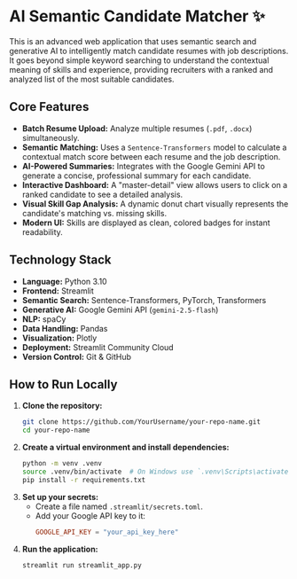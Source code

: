 # AI Semantic Candidate Matcher ✨

This is an advanced web application that uses semantic search and generative AI to intelligently match candidate resumes with job descriptions. It goes beyond simple keyword searching to understand the contextual meaning of skills and experience, providing recruiters with a ranked and analyzed list of the most suitable candidates.



## Core Features
- **Batch Resume Upload:** Analyze multiple resumes (`.pdf`, `.docx`) simultaneously.
- **Semantic Matching:** Uses a `Sentence-Transformers` model to calculate a contextual match score between each resume and the job description.
- **AI-Powered Summaries:** Integrates with the Google Gemini API to generate a concise, professional summary for each candidate.
- **Interactive Dashboard:** A "master-detail" view allows users to click on a ranked candidate to see a detailed analysis.
- **Visual Skill Gap Analysis:** A dynamic donut chart visually represents the candidate's matching vs. missing skills.
- **Modern UI:** Skills are displayed as clean, colored badges for instant readability.

## Technology Stack
*   **Language:** Python 3.10
*   **Frontend:** Streamlit
*   **Semantic Search:** Sentence-Transformers, PyTorch, Transformers
*   **Generative AI:** Google Gemini API (`gemini-2.5-flash`)
*   **NLP:** spaCy
*   **Data Handling:** Pandas
*   **Visualization:** Plotly
*   **Deployment:** Streamlit Community Cloud
*   **Version Control:** Git & GitHub

## How to Run Locally
1.  **Clone the repository:**
    ```bash
    git clone https://github.com/YourUsername/your-repo-name.git
    cd your-repo-name
    ```
2.  **Create a virtual environment and install dependencies:**
    ```bash
    python -m venv .venv
    source .venv/bin/activate  # On Windows use `.venv\Scripts\activate`
    pip install -r requirements.txt
    ```
3.  **Set up your secrets:**
    *   Create a file named `.streamlit/secrets.toml`.
    *   Add your Google API key to it:
        ```toml
        GOOGLE_API_KEY = "your_api_key_here"
        ```
4.  **Run the application:**
    ```bash
    streamlit run streamlit_app.py
    ```
